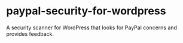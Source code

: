 # paypal-security-for-wordpress
A security scanner for WordPress that looks for PayPal concerns and provides feedback.
